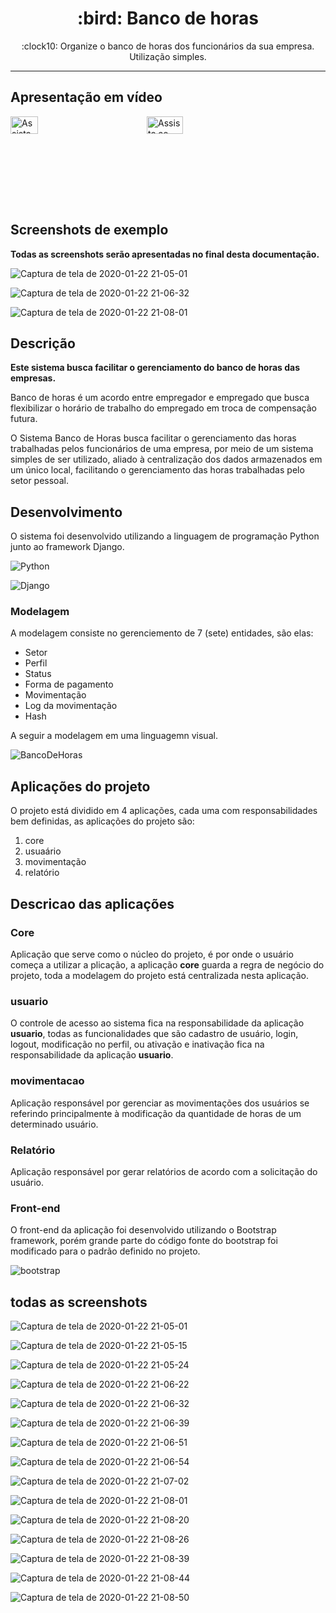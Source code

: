 <h1 align="center">
    :bird: Banco de horas
</h1>
<p align="center">
    :clock10: Organize o banco de horas dos funcionários da sua empresa. <br>
    Utilização simples.
</p>

<hr>

## Apresentação em vídeo

<div style="display: flex;">
    <a href="https://youtu.be/a1n0TdW0jUQ">
        <img src="https://user-images.githubusercontent.com/36716898/87263069-5fd0a500-c492-11ea-8a7e-112e2f0e144f.png" alt="Assista ao vídeo de apresentação" width="45%">
    </a>
    <a href="https://youtu.be/q1l6VZWX94M">
        <img src="https://user-images.githubusercontent.com/36716898/87262581-d2d91c00-c490-11ea-8b41-729596e48c61.png" alt="Assista ao vídeo de apresentação do sistema" width="45%">
    </a>
</div>

## Screenshots de exemplo

**Todas as screenshots serão apresentadas no final desta documentação.**

![Captura de tela de 2020-01-22 21-05-01](https://user-images.githubusercontent.com/36716898/72945927-22e5ea00-3d5c-11ea-9352-57ea71867742.png)

![Captura de tela de 2020-01-22 21-06-32](https://user-images.githubusercontent.com/36716898/72945931-24171700-3d5c-11ea-95b6-7921f817c4c2.png)

![Captura de tela de 2020-01-22 21-08-01](https://user-images.githubusercontent.com/36716898/72945936-25484400-3d5c-11ea-8c51-bbe676c3f5c0.png)


## Descrição

**Este sistema busca facilitar o gerenciamento do banco de horas das empresas.**

Banco de horas é um acordo entre empregador e empregado que busca flexibilizar o horário de trabalho do empregado em troca de compensação futura.

O Sistema Banco de Horas busca facilitar o gerenciamento das horas trabalhadas pelos funcionários de uma empresa, por meio de um sistema simples de ser utilizado, aliado à centralização dos dados armazenados em um único local, facilitando o gerenciamento das horas trabalhadas pelo setor pessoal.

## Desenvolvimento

O sistema foi desenvolvido utilizando a linguagem de programação Python junto ao framework Django.

![Python](https://blog.fazedores.com/wp-content/uploads/2014/12/python-logo-master-v3-TM.png)

![Django](https://cdn.iconscout.com/icon/free/png-512/django-2-282855.png)

### Modelagem

A modelagem consiste no gerenciemento de 7 (sete) entidades, são elas:
 - Setor
 - Perfil
 - Status
 - Forma de pagamento
 - Movimentação
 - Log da movimentação
 - Hash

A seguir a modelagem em uma linguagemn visual.

![BancoDeHoras](https://user-images.githubusercontent.com/36716898/72946725-91c44280-3d5e-11ea-9d1b-b32ecdc18e05.png)

## Aplicações do projeto

O projeto está dividido em 4 aplicações, cada uma com responsabilidades bem definidas, as aplicações do projeto são:

1. core
2. usuaário
3. movimentação
4. relatório

## Descricao das aplicações

### Core
Aplicação que serve como o núcleo do projeto, é por onde o usuário começa a utilizar a plicação, a aplicação **core** guarda a regra de negócio do projeto, toda a modelagem do projeto está centralizada nesta aplicação.

### usuario
O controle de acesso ao sistema fica na responsabilidade da aplicação **usuario**, todas as funcionalidades que são cadastro de usuário, login, logout, modificação no perfil, ou ativação e inativação fica na responsabilidade da aplicação **usuario**.

### movimentacao
Aplicação responsável por gerenciar as movimentações dos usuários se referindo principalmente à modificação da quantidade de horas de um determinado usuário.

### Relatório
Aplicação responsável por gerar relatórios de acordo com a solicitação do usuário.


### Front-end

O front-end da aplicação foi desenvolvido utilizando o Bootstrap framework, porém grande parte do código fonte do bootstrap foi modificado para o padrão definido no projeto.

![bootstrap](https://seeklogo.net/wp-content/uploads/2016/06/bootstrap-logo-vector-download.jpg)



## todas as screenshots

![Captura de tela de 2020-01-22 21-05-01](https://user-images.githubusercontent.com/36716898/72945927-22e5ea00-3d5c-11ea-9352-57ea71867742.png)

![Captura de tela de 2020-01-22 21-05-15](https://user-images.githubusercontent.com/36716898/72945928-237e8080-3d5c-11ea-9324-99636976d838.png)

![Captura de tela de 2020-01-22 21-05-24](https://user-images.githubusercontent.com/36716898/72945929-237e8080-3d5c-11ea-842e-869f79faf181.png)

![Captura de tela de 2020-01-22 21-06-22](https://user-images.githubusercontent.com/36716898/72945930-237e8080-3d5c-11ea-96f6-4c470a5f8741.png)

![Captura de tela de 2020-01-22 21-06-32](https://user-images.githubusercontent.com/36716898/72945931-24171700-3d5c-11ea-95b6-7921f817c4c2.png)

![Captura de tela de 2020-01-22 21-06-39](https://user-images.githubusercontent.com/36716898/72945932-24171700-3d5c-11ea-8fde-4a029903f3ee.png)

![Captura de tela de 2020-01-22 21-06-51](https://user-images.githubusercontent.com/36716898/72945933-24171700-3d5c-11ea-97a7-4e56740fddba.png)

![Captura de tela de 2020-01-22 21-06-54](https://user-images.githubusercontent.com/36716898/72945934-24afad80-3d5c-11ea-9b97-98fd260892f9.png)

![Captura de tela de 2020-01-22 21-07-02](https://user-images.githubusercontent.com/36716898/72945935-24afad80-3d5c-11ea-9674-8df32e92c88c.png)

![Captura de tela de 2020-01-22 21-08-01](https://user-images.githubusercontent.com/36716898/72945936-25484400-3d5c-11ea-8c51-bbe676c3f5c0.png)

![Captura de tela de 2020-01-22 21-08-20](https://user-images.githubusercontent.com/36716898/72945937-25484400-3d5c-11ea-9075-4bedc086523f.png)

![Captura de tela de 2020-01-22 21-08-26](https://user-images.githubusercontent.com/36716898/72945938-25484400-3d5c-11ea-9072-7175456c0068.png)

![Captura de tela de 2020-01-22 21-08-39](https://user-images.githubusercontent.com/36716898/72945940-25e0da80-3d5c-11ea-8e95-f2ef6e764657.png)

![Captura de tela de 2020-01-22 21-08-44](https://user-images.githubusercontent.com/36716898/72945941-25e0da80-3d5c-11ea-9ba6-4f9993702c7f.png)

![Captura de tela de 2020-01-22 21-08-50](https://user-images.githubusercontent.com/36716898/72945944-25e0da80-3d5c-11ea-96d5-da8c0199e01d.png)
